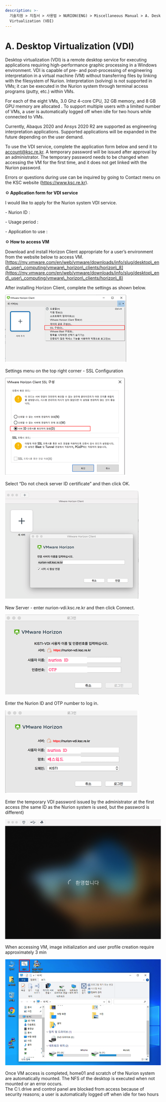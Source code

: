 ```yaml
---
description: >-
  기술지원 > 지침서 > 사용법 > NURION(ENG) > Miscellaneous Manual > A. Desktop
  Virtualization (VDI)
---
```


# A. Desktop Virtualization (VDI)

Desktop virtualization (VDI) is a remote desktop service for executing applications requiring high-performance graphic processing in a Windows environment. VDI is capable of pre- and post-processing of engineering interpretation in a virtual machine (VM) without transferring files by linking with the filesystem of Nurion. Interpretation (solving) is not supported in VMs; it can be executed in the Nurion system through terminal access programs (putty, etc.) within VMs.

For each of the eight VMs, 3.0 Ghz 4-core CPU, 32 GB memory, and 8 GB GPU memory are allocated . To support multiple users with a limited number of VMs, a user is automatically logged off when idle for two hours while connected to VMs.

Currently, Abaqus 2020 and Ansys 2020 R2 are supported as engineering interpretation applications. Supported applications will be expanded in the future depending on the user demand.

To use the VDI service, complete the application form below and send it to account@ksc.re.kr. A temporary password will be issued after approval by an administrator. The temporary password needs to be changed when accessing the VM for the first time, and it does not get linked with the Nurion password.

Errors or questions during use can be inquired by going to Contact menu on the KSC website (https://www.ksc.re.kr).

**ㅇ Application form for VDI service**

I would like to apply for the Nurion system VDI service.

\- Nurion ID :

\- Usage period :

\- Application to use :

**ㅇ How to access VM**

Download and install Horizon Client appropriate for a user’s environment from the website below to access VM.\
[https://my.vmware.com/en/web/vmware/downloads/info/slug/desktop\_end\_user\_computing/vmware\_horizon\_clients/horizon\_8](https://my.vmware.com/en/web/vmware/downloads/info/slug/desktop\_end\_user\_computing/vmware\_horizon\_clients/horizon\_8)

After installing Horizon Client, complete the settings as shown below.

![](<../../../../.gitbook/assets/VDI 접속 방법.png>)

Settings menu on the top right corner - SSL Configuration

![](<../../../../.gitbook/assets/VDI 접속 방법(1).png>)

Select “Do not check server ID certificate” and then click OK.

![](<../../../../.gitbook/assets/VDI 접속 방법(2).png>)

New Server - enter nurion-vdi.ksc.re.kr and then click Connect.

![](<../../../../.gitbook/assets/VDI 접속 방법(3).png>)

Enter the Nurion ID and OTP number to log in.

![](<../../../../.gitbook/assets/VDI 접속 방법(4).png>)

Enter the temporary VDI password issued by the administrator at the first access (the same ID as the Nurion system is used, but the password is different)

![](<../../../../.gitbook/assets/VDI 접속 방법(5).png>)

When accessing VM, image initialization and user profile creation require approximately 3 min

![](<../../../../.gitbook/assets/VDI 접속 방법(6).png>)

Once VM access is completed, home01 and scratch of the Nurion system are automatically mounted. The NFS of the desktop is executed when not mounted or an error occurs.\
The C:\ drive and control panel are blocked from access because of security reasons; a user is automatically logged off when idle for two hours
